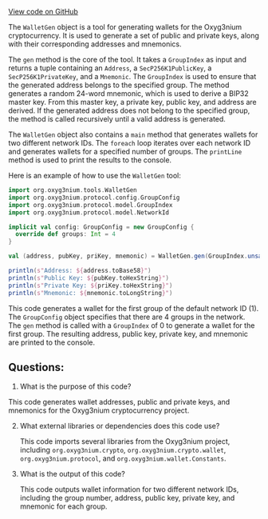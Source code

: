 [View code on GitHub](https://github.com/oxyg3nium/oxyg3nium/tools/src/main/scala/org/oxyg3nium/tools/WalletGen.scala)

The `WalletGen` object is a tool for generating wallets for the Oxyg3nium cryptocurrency. It is used to generate a set of public and private keys, along with their corresponding addresses and mnemonics. 

The `gen` method is the core of the tool. It takes a `GroupIndex` as input and returns a tuple containing an `Address`, a `SecP256K1PublicKey`, a `SecP256K1PrivateKey`, and a `Mnemonic`. The `GroupIndex` is used to ensure that the generated address belongs to the specified group. The method generates a random 24-word mnemonic, which is used to derive a BIP32 master key. From this master key, a private key, public key, and address are derived. If the generated address does not belong to the specified group, the method is called recursively until a valid address is generated.

The `WalletGen` object also contains a `main` method that generates wallets for two different network IDs. The `foreach` loop iterates over each network ID and generates wallets for a specified number of groups. The `printLine` method is used to print the results to the console.

Here is an example of how to use the `WalletGen` tool:

```scala
import org.oxyg3nium.tools.WalletGen
import org.oxyg3nium.protocol.config.GroupConfig
import org.oxyg3nium.protocol.model.GroupIndex
import org.oxyg3nium.protocol.model.NetworkId

implicit val config: GroupConfig = new GroupConfig {
  override def groups: Int = 4
}

val (address, pubKey, priKey, mnemonic) = WalletGen.gen(GroupIndex.unsafe(0))

println(s"Address: ${address.toBase58}")
println(s"Public Key: ${pubKey.toHexString}")
println(s"Private Key: ${priKey.toHexString}")
println(s"Mnemonic: ${mnemonic.toLongString}")
```

This code generates a wallet for the first group of the default network ID (1). The `GroupConfig` object specifies that there are 4 groups in the network. The `gen` method is called with a `GroupIndex` of 0 to generate a wallet for the first group. The resulting address, public key, private key, and mnemonic are printed to the console.
## Questions: 
 1. What is the purpose of this code?
   
   This code generates wallet addresses, public and private keys, and mnemonics for the Oxyg3nium cryptocurrency project.

2. What external libraries or dependencies does this code use?
   
   This code imports several libraries from the Oxyg3nium project, including `org.oxyg3nium.crypto`, `org.oxyg3nium.crypto.wallet`, `org.oxyg3nium.protocol`, and `org.oxyg3nium.wallet.Constants`.

3. What is the output of this code?
   
   This code outputs wallet information for two different network IDs, including the group number, address, public key, private key, and mnemonic for each group.